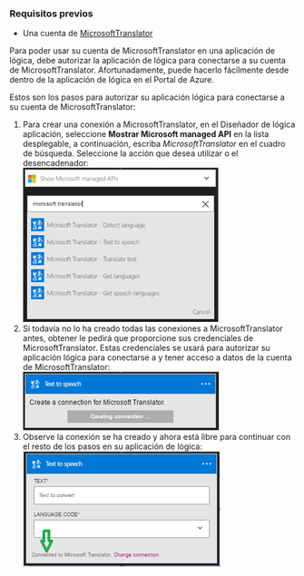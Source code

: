 ### <a name="prerequisites"></a>Requisitos previos

- Una cuenta de [MicrosoftTranslator](https://www.microsoft.com/translator)  


Para poder usar su cuenta de MicrosoftTranslator en una aplicación de lógica, debe autorizar la aplicación de lógica para conectarse a su cuenta de MicrosoftTranslator. Afortunadamente, puede hacerlo fácilmente desde dentro de la aplicación de lógica en el Portal de Azure.  

Estos son los pasos para autorizar su aplicación lógica para conectarse a su cuenta de MicrosoftTranslator:  
1. Para crear una conexión a MicrosoftTranslator, en el Diseñador de lógica aplicación, seleccione **Mostrar Microsoft managed API** en la lista desplegable, a continuación, escriba *MicrosoftTranslator* en el cuadro de búsqueda. Seleccione la acción que desea utilizar o el desencadenador:  
![Paso de creación de conexión MicrosoftTranslator](./media/connectors-create-api-microsofttranslator/microsofttranslator-1.png)  
2. Si todavía no lo ha creado todas las conexiones a MicrosoftTranslator antes, obtener le pedirá que proporcione sus credenciales de MicrosoftTranslator. Estas credenciales se usará para autorizar su aplicación lógica para conectarse a y tener acceso a datos de la cuenta de MicrosoftTranslator:  
![Paso de creación de conexión MicrosoftTranslator](./media/connectors-create-api-microsofttranslator/microsofttranslator-2.png)  
3. Observe la conexión se ha creado y ahora está libre para continuar con el resto de los pasos en su aplicación de lógica:  
 ![Paso de creación de conexión MicrosoftTranslator](./media/connectors-create-api-microsofttranslator/microsofttranslator-3.png)  
